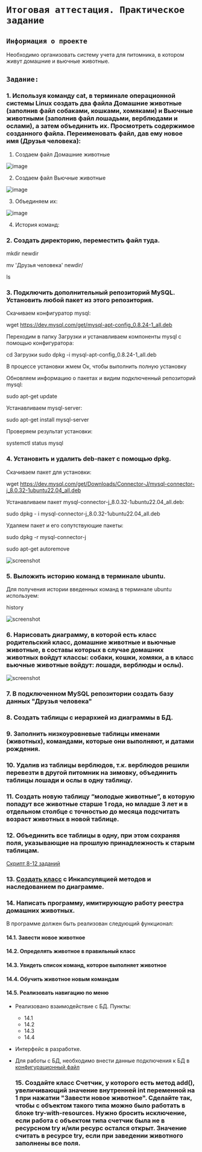 # `Итоговая аттестация. Практическое задание`

## `Информация о проекте`
Необходимо организовать систему учета для питомника, в котором живут домашние и вьючные животные.

## `Задание:`

### 1. Используя команду cat, в терминале операционной системы Linux создать два файла Домашние животные (заполнив файл собаками, кошками, хомяками) и Вьючные животными (заполнив файл лошадьми, верблюдами и ослами), а затем объединить их. Просмотреть содержимое созданного файла. Переименовать файл, дав ему новое имя (Друзья человека):

  1. Создаем файл Домашние животные

![image](https://github.com/MilaVoroina97/Final_Attestation/assets/96314768/cee1121b-a431-4efc-b583-a74a2ffd79ce)


  2. Создаем файл Вьючные животные

![image](https://github.com/MilaVoroina97/Final_Attestation/assets/96314768/86945396-b32e-4234-9def-2d29d68bd7dc)

  3. Объединяем их:

![image](https://github.com/MilaVoroina97/Final_Attestation/assets/96314768/e5305844-28cb-4ea5-b292-44d49b5df9ec)

  4. История команд:



### 2. Создать директорию, переместить файл туда.

mkdir newdir

mv 'Друзья человека' newdir/

ls


### 3. Подключить дополнительный репозиторий MySQL. Установить любой пакет из этого репозитория.

Скачиваем конфигуратор mysql:

wget https://dev.mysql.com/get/mysql-apt-config_0.8.24-1_all.deb

Переходим в папку Загрузки и устанавливаем компоненты mysql с помощью конфигуратора:

cd Загрузки
sudo dpkg -i mysql-apt-config_0.8.24-1_all.deb

В процессе установки жмем Ок, чтобы выполнить полную установку

Обновляем информацию о пакетах и видим подключенный репозиторий mysql:

sudo apt-get update

Устанавливаем mysql-server:

sudo apt-get install mysql-server

Проверяем результат установки:

systemctl status mysql

### 4. Установить и удалить deb-пакет с помощью dpkg.

Скачиваем пакет для установки:

wget https://dev.mysql.com/get/Downloads/Connector-J/mysql-connector-j_8.0.32-1ubuntu22.04_all.deb

Устанавливаем пакет mysql-connector-j_8.0.32-1ubuntu22.04_all.deb:

sudo dpkg - i mysql-connector-j_8.0.32-1ubuntu22.04_all.deb

Удаляем пакет и его сопутствующие пакеты:

sudo dpkg -r mysql-connector-j

sudo apt-get autoremove

![screenshot](img/3-4-5.png)

### 5. Выложить историю команд в терминале ubuntu.

Для получения истории введенных команд в терминале ubuntu используем:

history

![screenshot](img/all_commands.png)

### 6. Нарисовать диаграмму, в которой есть класс родительский класс, домашние животные и вьючные животные, в составы которых в случае домашних животных войдут классы: собаки, кошки, хомяки, а в класс вьючные животные войдут: лошади, верблюды и ослы).

![screenshot](img/class_diagram.png)

### 7. В подключенном MySQL репозитории создать базу данных "Друзья человека"

### 8. Создать таблицы с иерархией из диаграммы в БД.

### 9. Заполнить низкоуровневые таблицы именами (животных), командами, которые они выполняют, и датами рождения.

### 10. Удалив из таблицы верблюдов, т.к. верблюдов решили перевезти в другой питомник на зимовку, объединить таблицы лошади и ослы в одну таблицу.

### 11. Создать новую таблицу “молодые животные”, в которую попадут все животные старше 1 года, но младше 3 лет и в отдельном столбце с точностью до месяца подсчитать возраст животных в новой таблице.

### 12. Объединить все таблицы в одну, при этом сохраняя поля, указывающие на прошлую принадлежность к старым таблицам.

[Cкрипт 8-12 заданий](sql_script.sql)

### 13. [Создать класс](Animals) с Инкапсуляцией методов и наследованием по диаграмме.

### 14. Написать программу, имитирующую работу реестра домашних животных.
В программе должен быть реализован следующий функционал:

#### 14.1. Завести новое животное
#### 14.2. Определять животное в правильный класс
#### 14.3. Увидеть список команд, которое выполняет животное
#### 14.4. Обучить животное новым командам
#### 14.5. Реализовать навигацию по меню

- Реализовано взаимодействие с БД. Пункты: 
  - 14.1
  - 14.2
  - 14.3
  - 14.4 

- Интерфейс в разработке.

- Для работы с БД, необходимо внести данные подключения к БД в [конфигурационный файл](db/ConnectData.java)

  ### 15. Создайте класс Счетчик, у которого есть метод add(), увеличивающий значение внутренней int переменной на 1 при нажатии "Завести новое животное". Сделайте так, чтобы с объектом такого типа можно было работать в блоке try-with-resources. Нужно бросить исключение, если работа с объектом типа счетчик была не в ресурсном try и/или ресурс остался открыт. Значение считать в ресурсе try, если при заведении животного заполнены все поля.

